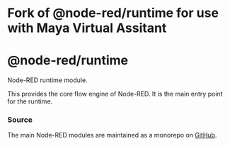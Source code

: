 # Fork of @node-red/runtime for use with Maya Virtual Assitant
@node-red/runtime
====================

Node-RED runtime module.

This provides the core flow engine of Node-RED. It is the main entry point for
the runtime.

### Source

The main Node-RED modules are maintained as a monorepo on [GitHub](https://github.com/mayahq/node-red).

